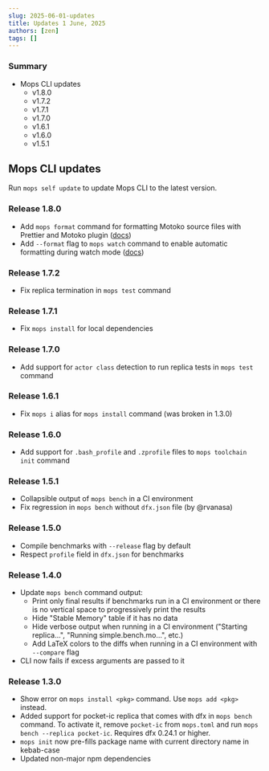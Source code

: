 ```yaml
---
slug: 2025-06-01-updates
title: Updates 1 June, 2025
authors: [zen]
tags: []
---
```


### Summary
- Mops CLI updates
  - v1.8.0
  - v1.7.2
  - v1.7.1
  - v1.7.0
  - v1.6.1
  - v1.6.0
  - v1.5.1

<!-- truncate -->

## Mops CLI updates

Run `mops self update` to update Mops CLI to the latest version.

### Release 1.8.0
- Add `mops format` command for formatting Motoko source files with Prettier and Motoko plugin ([docs](https://docs.mops.one/cli/mops-format))
- Add `--format` flag to `mops watch` command to enable automatic formatting during watch mode ([docs](https://docs.mops.one/cli/mops-watch#--format))

### Release 1.7.2
- Fix replica termination in `mops test` command

### Release 1.7.1
- Fix `mops install` for local dependencies

### Release 1.7.0
- Add support for `actor class` detection to run replica tests in `mops test` command

### Release 1.6.1
- Fix `mops i` alias for `mops install` command (was broken in 1.3.0)

### Release 1.6.0
- Add support for `.bash_profile` and `.zprofile` files to `mops toolchain init` command

### Release 1.5.1
- Collapsible output of `mops bench` in a CI environment
- Fix regression in `mops bench` without `dfx.json` file (by @rvanasa)

### Release 1.5.0
- Compile benchmarks with `--release` flag by default
- Respect `profile` field in `dfx.json` for benchmarks

### Release 1.4.0
- Update `mops bench` command output:
  - Print only final results if benchmarks run in a CI environment or there is no vertical space to progressively print the results
  - Hide "Stable Memory" table if it has no data
  - Hide verbose output when running in a CI environment ("Starting replica...", "Running simple.bench.mo...", etc.)
  - Add LaTeX colors to the diffs when running in a CI environment with `--compare` flag
- CLI now fails if excess arguments are passed to it

### Release 1.3.0
- Show error on `mops install <pkg>` command. Use `mops add <pkg>` instead.
- Added support for pocket-ic replica that comes with dfx in `mops bench` command. To activate it, remove `pocket-ic` from `mops.toml` and run `mops bench --replica pocket-ic`. Requires dfx 0.24.1 or higher.
- `mops init` now pre-fills package name with current directory name in kebab-case
- Updated non-major npm dependencies